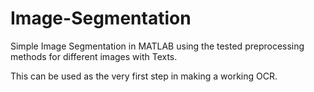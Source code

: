 # Image-Segmentation

Simple Image Segmentation in MATLAB using the tested preprocessing methods for different images with Texts.

This can be used as the very first step in making a working OCR.
